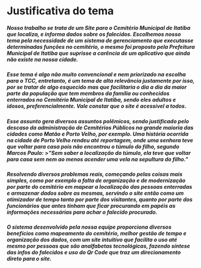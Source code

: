 # Justificativa do tema

##### Nosso trabalho se trata de um Site para o Cemitério Municipal de Itatiba que localiza, e informa dados sobre os falecidos. Escolhemos nosso tema pela necessidade de um sistema de gerenciamento que executasse determinadas funções no cemitério, o mesmo foi proposto pela Prefeitura Municipal de Itatiba que suprisse a carência de um aplicativo que ainda não existe na nossa cidade. 
	
##### Esse tema é algo não muito convencional e nem priorizado na escolha para o TCC, entretanto, é um tema de alta relevância justamente por isso, por se tratar de algo esquecido mas que facilitaria o dia a dia da maior parte da população que tem membros da  família ou conhecidos enterrados no Cemitério Municipal de Itatiba, sendo eles adultos e idosos, preferencialmente. Vale constar que o site é acessível a todos.  

##### Esse assunto gera diversos assuntos polêmicos, sendo justificado pelo descaso da administração de Cemitérios Públicos na grande maioria das cidades como Matão e Porto Velho, por exemplo. Uma história ocorrida na cidade de Porto Velho rendeu até reportagem, onde uma senhora teve que voltar para casa pois não encontrou o túmulo do filho, segundo Marcos Paulo: >"Sem saber a localização do túmulo, ela teve que voltar para casa sem nem ao menos acender uma vela na sepultura do filho."

##### Resolvendo diversos problemas reais, começando pelas coisas mais simples, como por exemplo a falta de organização e de modernização por parte do cemitério em mapear a localização das pessoas enterradas e armazenar dados sobre as mesmas, servindo o site então como um otimizador de tempo tanto por parte dos visitantes, quanto por parte dos funcionários que antes tinham que ficar procurando em papéis as informações necessárias para achar o falecido procurado. 

##### O sistema desenvolvido pela nossa equipe proporciona diversos benefícios como mapeamento do cemitério, melhor gestão de tempo e organização dos dados, com um site intuitivo que facilita o uso até mesmo por pessoas que são analfabetas tecnológicas, fazendo síntese das infos do falecidos e uso do Qr Code que traz um direcionamento direto para o site. 

